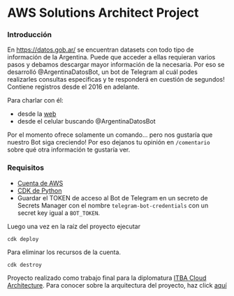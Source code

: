 # AWS Solutions Architect Project

### Introducción
En https://datos.gob.ar/ se encuentran datasets con todo tipo de información de la Argentina. Puede que acceder a ellas requieran varios pasos y debamos descargar mayor información de la necesaria. Por eso se desarrolló @ArgentinaDatosBot, un bot de Telegram al cuál podes realizarles consultas especificas y te responderá en cuestión de segundos! Contiene registros desde el 2016 en adelante.

Para charlar con él:
- desde la [web](https://web.telegram.org/k/#@ArgentinaDatosBot)
- desde el celular buscando @ArgentinaDatosBot 

Por el momento ofrece solamente un comando... pero nos gustaría que nuestro Bot siga creciendo! Por eso dejanos tu opinión en `/comentario` sobre qué otra información te gustaría ver. 


### Requisitos
- [Cuenta de AWS](https://aws.amazon.com/console/)
- [CDK de Python](https://docs.aws.amazon.com/cdk/api/v1/python/index.html)
- Guardar el TOKEN de acceso al Bot de Telegram en un secreto de Secrets Manager con el nombre `telegram-bot-credentials` con un secret key igual a `BOT_TOKEN`.

Luego una vez en la raíz del proyecto ejecutar
```
cdk deploy
```

Para eliminar los recursos de la cuenta.
```
cdk destroy
```

Proyecto realizado como trabajo final para la diplomatura [ITBA Cloud Architecture](https://innovacion.itba.edu.ar/educacion-ejecutiva/tic/cloud-architecture/). Para conocer sobre la arquitectura del proyecto, haz click [aquí](https://github.com/nmema/aws-solutions-architect-project/tree/13-readme-explanation/backend#readme)
